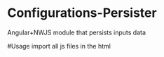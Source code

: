 # Configurations-Persister
Angular+NWJS module that persists inputs data

#Usage
import all js files in the html
```
